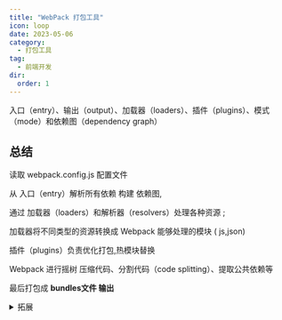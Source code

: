 ```yaml
---
title: "WebPack 打包工具"
icon: loop
date: 2023-05-06
category:
  - 打包工具
tag:
  - 前端开发
dir:
  order: 1
---
```

入口（entry）、输出（output）、加载器（loaders）、插件（plugins）、模式（mode）和依赖图（dependency graph）

<h2 id="kwt2B">总结</h2>
读取 webpack.config.js 配置文件

从 入口（entry）解析所有依赖 构建 依赖图,

通过 加载器（loaders）和解析器（resolvers）处理各种资源 ;

 加载器将不同类型的资源转换成 Webpack 能够处理的模块 ( js,json)

插件（plugins）负责优化打包,热模块替换

Webpack 进行摇树 压缩代码、分割代码（code splitting）、提取公共依赖等

最后打包成 **bundles文件 输出**

<details class="lake-collapse"><summary id="ua4cf5980"><span class="ne-text">拓展</span></summary><p id="u7443d98e" class="ne-p"><span class="ne-text">Webpack 是一个现代 JavaScript 应用程序的静态模块打包器（bundler），它将应用程序中的所有依赖项（包括 JavaScript 文件、图片、CSS 等）打包成一个或多个 bundle。以下是 Webpack 打包工具的工作原理：</span></p><ol class="ne-ol"><li id="u974acea6" data-lake-index-type="0"><strong><span class="ne-text">初始化</span></strong><span class="ne-text">：当 Webpack 启动时，它会读取 </span><code class="ne-code"><span class="ne-text">webpack.config.js</span></code><span class="ne-text"> 配置文件，这个文件定义了如何处理和打包模块，以及如何处理各种类型的资源和优化打包。</span></li><li id="u2ef9b777" data-lake-index-type="0"><strong><span class="ne-text">构建依赖图</span></strong><span class="ne-text">：Webpack 从指定的入口文件（entry point）开始，递归地解析所有依赖项。这个过程会构建一个依赖图，其中包含了所有模块之间的依赖关系。Webpack 使用了多种加载器（loaders）和解析器（resolvers）来处理不同类型的资源。</span></li><li id="u16af6011" data-lake-index-type="0"><strong><span class="ne-text">编译</span></strong><span class="ne-text">：Webpack 遍历整个依赖图，对每个模块进行编译。在这个过程中，Webpack 会应用各种加载器和插件（plugins）来处理模块。加载器负责将不同类型的资源转换成 Webpack 能够处理的模块，而插件则可以执行更广泛的任务，如优化打包、提供热模块替换等。</span></li><li id="u89669daa" data-lake-index-type="0"><strong><span class="ne-text">优化</span></strong><span class="ne-text">：Webpack 对编译后的模块进行优化，包括删除死代码（tree shaking）、压缩代码、分割代码（code splitting）、提取公共依赖等。这些优化可以显著减少最终打包文件的大小，提高应用程序的加载速度。</span></li><li id="u9de64d57" data-lake-index-type="0"><strong><span class="ne-text">生成 bundles</span></strong><span class="ne-text">：Webpack 将优化后的模块输出到指定的输出目录（output directory）。这些输出文件就是应用程序的 bundles，它们可以是 JavaScript 文件、CSS 文件或其他类型的资源文件。</span></li><li id="u3339843a" data-lake-index-type="0"><strong><span class="ne-text">缓存和并行处理</span></strong><span class="ne-text">：Webpack 利用缓存来提高构建速度，如果某些模块没有发生变化，Webpack 会跳过它们的编译和优化过程。此外，Webpack 支持并行处理，可以同时处理多个模块，进一步提高构建效率。</span></li><li id="ua09220a4" data-lake-index-type="0"><strong><span class="ne-text">热模块替换（HMR）</span></strong><span class="ne-text">：Webpack 支持热模块替换，这意味着在开发过程中，当代码发生变化时，Webpack 可以无需刷新整个页面即可更新应用程序的部分内容。</span></li><li id="u33182514" data-lake-index-type="0"><strong><span class="ne-text">模式（Mode）</span></strong><span class="ne-text">：Webpack 允许配置开发模式（development）和生产模式（production）。在生产模式下，Webpack 会应用更多的优化和压缩插件，以生成更小的打包文件。</span></li></ol><p id="u4dda12cd" class="ne-p"><span class="ne-text">Webpack 的核心概念包括入口（entry）、输出（output）、加载器（loaders）、插件（plugins）、模式（mode）和依赖图（dependency graph）。通过灵活配置这些选项，开发者可以定制打包过程，以满足不同项目的需求。</span></p></details>
